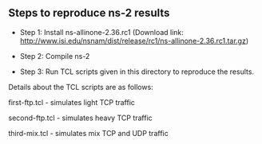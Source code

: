 ## Steps to reproduce ns-2 results

* Step 1: Install ns-allinone-2.36.rc1 (Download link: http://www.isi.edu/nsnam/dist/release/rc1/ns-allinone-2.36.rc1.tar.gz)

* Step 2: Compile ns-2

* Step 3: Run TCL scripts given in this directory to reproduce the results.

Details about the TCL scripts are as follows:

first-ftp.tcl - simulates light TCP traffic

second-ftp.tcl - simulates heavy TCP traffic

third-mix.tcl - simulates mix TCP and UDP traffic

